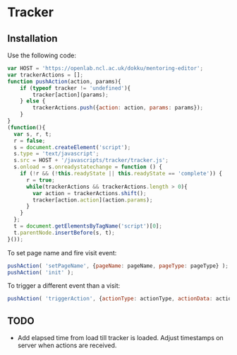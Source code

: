 # Tracker 

## Installation

Use the following code:

```javascript
var HOST = 'https://openlab.ncl.ac.uk/dokku/mentoring-editor';
var trackerActions = [];
function pushAction(action, params){
    if (typeof tracker != 'undefined'){
        tracker[action](params);
    } else {
        trackerActions.push({action: action, params: params});
    }
}
(function(){
  var s, r, t;
  r = false;
  s = document.createElement('script');
  s.type = 'text/javascript';
  s.src = HOST + '/javascripts/tracker/tracker.js';
  s.onload = s.onreadystatechange = function () {
    if (!r && (!this.readyState || this.readyState == 'complete')) {
      r = true;
      while(trackerActions && trackerActions.length > 0){
        var action = trackerActions.shift();
        tracker[action.action](action.params);
      }
    }
  };
  t = document.getElementsByTagName('script')[0];
  t.parentNode.insertBefore(s, t);
}());
```

To set page name and fire visit event:
```javascript
pushAction( 'setPageName', {pageName: pageName, pageType: pageType} );
pushAction( 'init' );
```

To trigger a different event than a visit: 
```javascript
pushAction( 'triggerAction', {actionType: actionType, actionData: actionData, extraData: { data: 'is optional' } })
```

## TODO

* Add elapsed time from load till tracker is loaded. Adjust timestamps on server when actions are received.